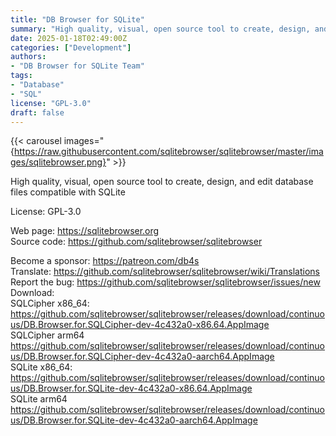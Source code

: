 ```yaml
---
title: "DB Browser for SQLite"
summary: "High quality, visual, open source tool to create, design, and edit database files compatible with SQLite"
date: 2025-01-18T02:49:00Z
categories: ["Development"]
authors:
- "DB Browser for SQLite Team"
tags: 
- "Database"
- "SQL"
license: "GPL-3.0"
draft: false
---
```


{{< carousel images="{https://raw.githubusercontent.com/sqlitebrowser/sqlitebrowser/master/images/sqlitebrowser.png}" >}}

High quality, visual, open source tool to create, design, and edit database files compatible with SQLite

License: GPL-3.0

Web page: <https://sqlitebrowser.org>  
Source code: <https://github.com/sqlitebrowser/sqlitebrowser>

Become a sponsor: <https://patreon.com/db4s>  
Translate: <https://github.com/sqlitebrowser/sqlitebrowser/wiki/Translations>  
Report the bug: <https://github.com/sqlitebrowser/sqlitebrowser/issues/new>  
Download:  
SQLCipher x86_64: <https://github.com/sqlitebrowser/sqlitebrowser/releases/download/continuous/DB.Browser.for.SQLCipher-dev-4c432a0-x86.64.AppImage>  
SQLCipher arm64 <https://github.com/sqlitebrowser/sqlitebrowser/releases/download/continuous/DB.Browser.for.SQLCipher-dev-4c432a0-aarch64.AppImage>  
SQLite x86_64: <https://github.com/sqlitebrowser/sqlitebrowser/releases/download/continuous/DB.Browser.for.SQLite-dev-4c432a0-x86.64.AppImage>  
SQLite arm64 <https://github.com/sqlitebrowser/sqlitebrowser/releases/download/continuous/DB.Browser.for.SQLite-dev-4c432a0-aarch64.AppImage>
